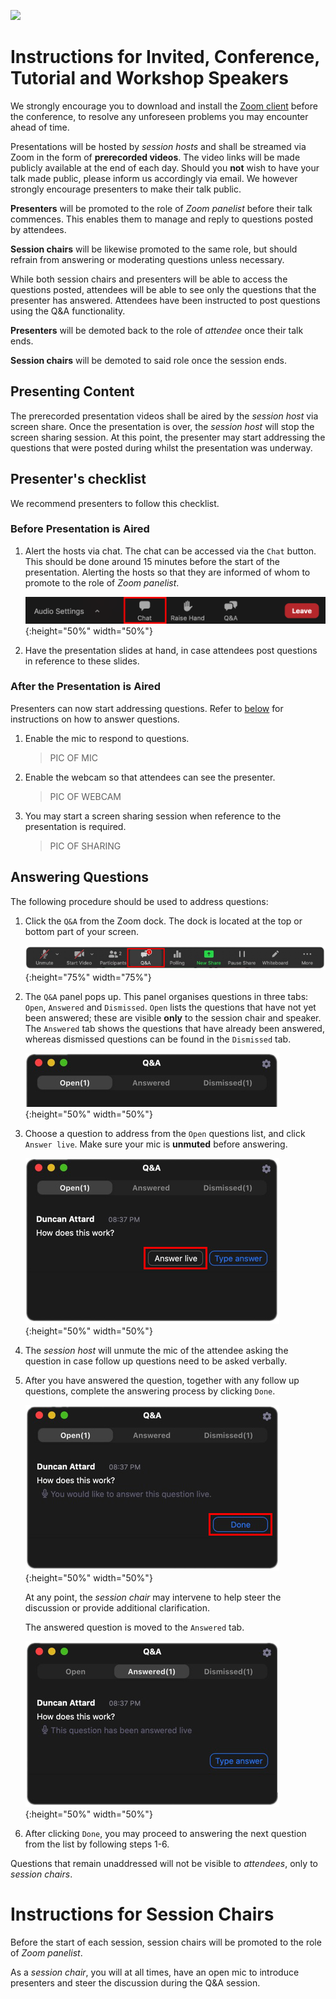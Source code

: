 
[![](https://www.discotec.org/2020/discotec2020-banner.jpeg)](https://www.discotec.org/2020/)

# Instructions for Invited, Conference, Tutorial and Workshop Speakers

We strongly encourage you to download and install the [Zoom client](https://zoom.us) before the conference, to resolve any unforeseen problems you may encounter ahead of time. 

Presentations will be hosted by *session hosts* and shall be streamed via Zoom in the form of **prerecorded videos**. The video links will be made publicly available at the end of each day. Should you **not** wish to have your talk made public, please inform us accordingly via email. We however strongly encourage presenters to make their talk public.

**Presenters** will be promoted to the role of *Zoom panelist* before their talk commences. This enables them to manage and reply to questions posted by attendees.

**Session chairs** will be likewise promoted to the same role, but should refrain from answering or moderating questions unless necessary. 

While both session chairs and presenters will be able to access the questions posted, attendees will be able to see only the questions that the presenter has answered. Attendees have been instructed to post questions using the Q&A functionality.

**Presenters** will be demoted back to the role of *attendee* once their talk ends.

**Session chairs** will be demoted to said role once the session ends.


## Presenting Content

The prerecorded presentation videos shall be aired by the *session host* via screen share. Once the presentation is over, the *session host* will stop the screen sharing session. At this point, the presenter may start addressing the questions that were posted during whilst the presentation was underway. 

## Presenter's checklist

We recommend presenters to follow this checklist.

### Before Presentation is Aired

1. Alert the hosts via chat. The chat can be accessed via the `Chat` button. This should be done around 15 minutes before the start of the presentation. Alerting the hosts so that they are informed of whom to promote to the role of *Zoom panelist*.

    ![Q&A](screenshots/chat.png){:height="50%" width="50%"}

2. Have the presentation slides at hand, in case attendees post questions in reference to these slides.

### After the Presentation is Aired

Presenters can now start addressing questions. Refer to [below](#answering-questions) for instructions on how to answer questions.

1. Enable the mic to respond to questions.

    > PIC OF MIC

2. Enable the webcam so that attendees can see the presenter.

    > PIC OF WEBCAM

3. You may start a screen sharing session when reference to the presentation is required.

    > PIC OF SHARING


## Answering Questions

The following procedure should be used to address questions:

1. Click the `Q&A` from the Zoom dock. The dock is located at the top or bottom part of your screen.

    ![Client](screenshots/dock.png){:height="75%" width="75%"}

2. The `Q&A` panel pops up. This panel organises questions in three tabs: `Open`, `Answered` and `Dismissed`. `Open` lists the questions that have not yet been answered; these are visible **only** to the session chair and speaker. The `Answered` tab shows the questions that have already been answered, whereas dismissed questions can be found in the `Dismissed` tab.

    ![Q&A](screenshots/q_and_a_presenter_dialog.png){:height="50%" width="50%"}
    
3. Choose a question to address from the `Open` questions list, and click `Answer live`. Make sure your mic is **unmuted** before answering.

    ![Q&A](screenshots/before_answered_live.png){:height="50%" width="50%"}

4. The *session host* will unmute the mic of the attendee asking the question in case follow up questions need to be asked verbally.

5. After you have answered the question, together with any follow up questions, complete the answering process by clicking `Done`.

    ![Q&A](screenshots/after_answered_live.png){:height="50%" width="50%"}

    At any point, the *session chair* may intervene to help steer the discussion or provide additional clarification.    

    The answered question is moved to the `Answered` tab.

    ![Q&A](screenshots/answered_live.png){:height="50%" width="50%"}

6. After clicking `Done`, you may proceed to answering the next question from the list by following steps 1-6.

Questions that remain unaddressed will not be visible to *attendees*, only to *session chairs*.

# Instructions for Session Chairs

Before the start of each session, session chairs will be promoted to the role of *Zoom panelist*.

As a *session chair*, you will at all times, have an open mic to introduce presenters and steer the discussion during the Q&A session.






<!-- # Instructions for Us

To handle questions:

1. Once the speaker presses answer live, this will be shown on the screen

2. We should unmute the asker of the question, so that he can ask follow up questions. Once the question has been answered we unmute the asker. -->

